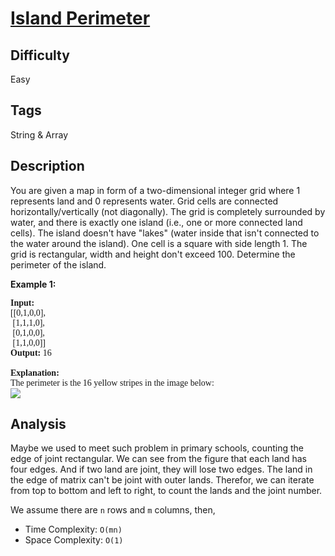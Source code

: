 # [Island Perimeter](https://leetcode.com/problems/island-perimeter/)

## Difficulty

Easy

## Tags

String & Array

## Description

You are given a map in form of a two-dimensional integer grid where 1 represents land and 0 represents water. Grid cells are connected horizontally/vertically (not diagonally). The grid is completely surrounded by water, and there is exactly one island (i.e., one or more connected land cells). The island doesn't have "lakes" (water inside that isn't connected to the water around the island). One cell is a square with side length 1. The grid is rectangular, width and height don't exceed 100. Determine the perimeter of the island.

**Example 1:**

<pre style="font-family: consolas">
<b>Input:</b>
[[0,1,0,0],
 [1,1,1,0],
 [0,1,0,0],
 [1,1,0,0]]
<b>Output:</b> 16

<b>Explanation:</b>
The perimeter is the 16 yellow stripes in the image below:
<image src="../../../../solutions/figs/algo_463_1.png" />
</pre>

## Analysis

Maybe we used to meet such problem in primary schools, counting the edge of joint rectangular. We can see from the figure that each land has four edges. And if two land are joint, they will lose two edges. The land in the edge of matrix can't be joint with outer lands. Therefor, we can iterate from top to bottom and left to right, to count the lands and the joint number.

We assume there are `n` rows and `m` columns, then,
- Time Complexity: `O(mn)`
- Space Complexity: `O(1)`
